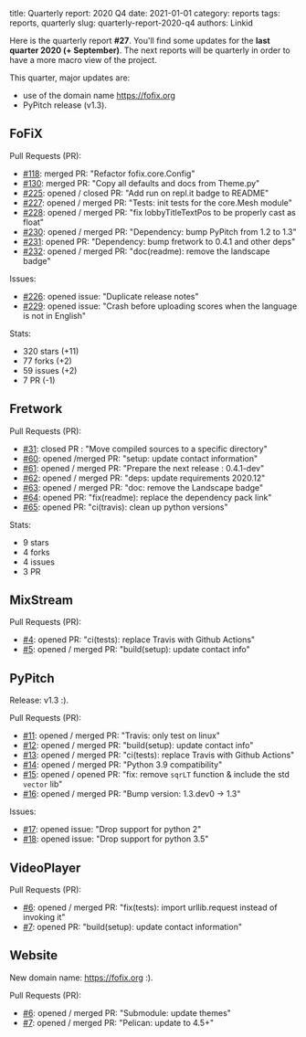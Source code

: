 title: Quarterly report: 2020 Q4
date: 2021-01-01
category: reports
tags: reports, quarterly
slug: quarterly-report-2020-q4
authors: Linkid

Here is the quarterly report **#27**. You'll find some updates for the **last quarter 2020 (+ September)**.
The next reports will be quarterly in order to have a more macro view of the project.

This quarter, major updates are:

- use of the domain name https://fofix.org
- PyPitch release (v1.3).


## FoFiX

Pull Requests (PR):

- [#118](https://github.com/fofix/fofix/pull/118): merged PR: "Refactor fofix.core.Config"
- [#130](https://github.com/fofix/fofix/pull/130): merged PR: "Copy all defaults and docs from Theme.py"
- [#225](https://github.com/fofix/fofix/pull/225): opened / closed PR: "Add run on repl.it badge to README"
- [#227](https://github.com/fofix/fofix/pull/227): opened / merged PR: "Tests: init tests for the core.Mesh module"
- [#228](https://github.com/fofix/fofix/pull/228): opened / merged PR: "fix lobbyTitleTextPos to be properly cast as float"
- [#230](https://github.com/fofix/fofix/pull/230): opened / merged PR: "Dependency: bump PyPitch from 1.2 to 1.3"
- [#231](https://github.com/fofix/fofix/pull/231): opened PR: "Dependency: bump fretwork to 0.4.1 and other deps"
- [#232](https://github.com/fofix/fofix/pull/232): opened / merged PR: "doc(readme): remove the landscape badge"

Issues:

- [#226](https://github.com/fofix/fofix/issues/226): opened issue: "Duplicate release notes"
- [#229](https://github.com/fofix/fofix/issues/229): opened issue: "Crash before uploading scores when the language is not in English"

Stats:

- 320 stars (+11)
- 77 forks (+2)
- 59 issues (+2)
- 7 PR (-1)


## Fretwork

Pull Requests (PR):

- [#31](https://github.com/fofix/fretwork/pull/31): closed PR : "Move compiled sources to a specific directory"
- [#60](https://github.com/fofix/fretwork/pull/60): opened /merged PR: "setup: update contact information"
- [#61](https://github.com/fofix/fretwork/pull/61): opened / merged PR: "Prepare the next release : 0.4.1-dev"
- [#62](https://github.com/fofix/fretwork/pull/62): opened / merged PR: "deps: update requirements 2020.12"
- [#63](https://github.com/fofix/fretwork/pull/63): opened / merged PR: "doc: remove the Landscape badge"
- [#64](https://github.com/fofix/fretwork/pull/64): opened PR: "fix(readme): replace the dependency pack link"
- [#65](https://github.com/fofix/fretwork/pull/65): opened PR: "ci(travis): clean up python versions"

Stats:

- 9 stars
- 4 forks
- 4 issues
- 3 PR


## MixStream

Pull Requests (PR):

- [#4](https://github.com/fofix/python-mixstream/pull/4): opened PR: "ci(tests): replace Travis with Github Actions"
- [#5](https://github.com/fofix/python-mixstream/pull/5): opened / merged PR: "build(setup): update contact info"


## PyPitch

Release: v1.3 :).

Pull Requests (PR):

- [#11](https://github.com/fofix/python-pypitch/pull/11): opened / merged PR: "Travis: only test on linux"
- [#12](https://github.com/fofix/python-pypitch/pull/12): opened / merged PR: "build(setup): update contact info"
- [#13](https://github.com/fofix/python-pypitch/pull/13): opened / merged PR: "ci(tests): replace Travis with Github Actions"
- [#14](https://github.com/fofix/python-pypitch/pull/14): opened / merged PR: "Python 3.9 compatibility"
- [#15](https://github.com/fofix/python-pypitch/pull/15): opened / opened PR: "fix: remove `sqrLT` function & include the std `vector` lib"
- [#16](https://github.com/fofix/python-pypitch/pull/16): opened / merged PR: "Bump version: 1.3.dev0 → 1.3"

Issues:

- [#17](https://github.com/fofix/python-pypitch/issues/17): opened issue: "Drop support for python 2"
- [#18](https://github.com/fofix/python-pypitch/issues/18): opened issue: "Drop support for python 3.5"


## VideoPlayer

Pull Requests (PR):

- [#6](https://github.com/fofix/python-videoplayer/pull/6): opened / merged PR: "fix(tests): import urllib.request instead of invoking it"
- [#7](https://github.com/fofix/python-videoplayer/pull/7): opened PR: "build(setup): update contact information"


## Website

New domain name: https://fofix.org :).

Pull Requests (PR):

- [#6](https://github.com/fofix/fofix.github.io/pull/6): opened / merged PR: "Submodule: update themes"
- [#7](https://github.com/fofix/fofix.github.io/pull/7): opened / merged PR: "Pelican: update to 4.5+"
